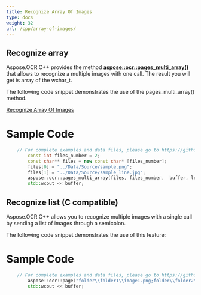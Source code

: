 ```yaml
---
title: Recognize Array Of Images
type: docs
weight: 32
url: /cpp/array-of-images/
---
```


## **Recognize array**

Aspose.OCR C++ provides the method [**aspose::ocr::pages_multi_array()**](https://apireference.aspose.com/ocr/cpp/groupAspose#gaf08d9093df5705f826c27ff9ea708ea0)
that allows to recognize a multiple images with one call. The result you will get is array of the wchar_t.

The following code snippet demonstrates the use of the pages_multi_array() method.


[Recognize Array Of Images](/ocr/cpp/array-of-images/)

# Sample Code 

```cpp
	// For complete examples and data files, please go to https://github.com/aspose-ocr/Aspose.OCR-for-C
		const int files_number = 2;
		const char** files = new const char* [files_number];
		files[0] = "../Data/Source/sample.png";
		files[1] = "../Data/Source/sample_line.jpg";
		aspose::ocr::pages_multi_array(files, files_number,  buffer, len, settings);
		std::wcout << buffer;
```


## **Recognize list (C compatible)**

Aspose.OCR C++ allows you to recognize multiple images with a single call by sending a list of images through a semicolon.

The following code snippet demonstrates the use of this feature:

# Sample Code 

```cpp
	// For complete examples and data files, please go to https://github.com/aspose-ocr/Aspose.OCR-for-C
		aspose::ocr::page("folder\\folder1\\image1.png;folder\\folder2\\image2.png", buffer, len);
		std::wcout << buffer;
```
